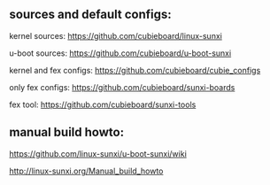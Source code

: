 sources and default configs:
----------------------------

kernel sources:
https://github.com/cubieboard/linux-sunxi

u-boot sources:
https://github.com/cubieboard/u-boot-sunxi

kernel and fex configs:
https://github.com/cubieboard/cubie_configs

only fex configs:
https://github.com/cubieboard/sunxi-boards

fex tool:
https://github.com/cubieboard/sunxi-tools


manual build howto:
-------------------

https://github.com/linux-sunxi/u-boot-sunxi/wiki

http://linux-sunxi.org/Manual_build_howto




